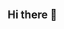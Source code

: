## Hi there 👋

<!--
I am a Computer Science undergraduate student at Boston University. 

- 🔭 Aspiring Software Engineer, Web developer, UI/UX designer. 
- 🌱 I’m currently learning about Database systems, Machine Learning, and web application development.
- 📫 How to reach me 
    - email: wanestal7@gmail.com
    - LinkedIn: https://www.linkedin.com/in/lilly-anestal-0684a6337/?trk=opento_sprofile_topcard
- 😄 Pronouns: She/Her/her

-->
